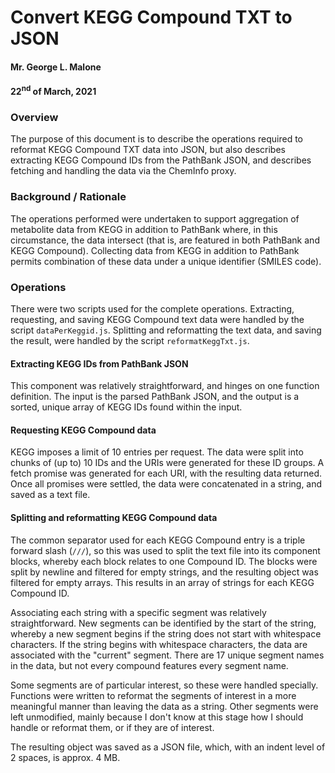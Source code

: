 # Convert KEGG Compound TXT to JSON
#### Mr. George L. Malone
#### 22<sup>nd</sup> of March, 2021


### Overview

The purpose of this document is to describe the operations required to reformat
KEGG Compound TXT data into JSON, but also describes extracting KEGG Compound
IDs from the PathBank JSON, and describes fetching and handling the data via
the ChemInfo proxy.


### Background / Rationale

The operations performed were undertaken to support aggregation of metabolite
data from KEGG in addition to PathBank where, in this circumstance, the data
intersect (that is, are featured in both PathBank and KEGG Compound).
Collecting data from KEGG in addition to PathBank permits combination of these
data under a unique identifier (SMILES code).


### Operations

There were two scripts used for the complete operations.  Extracting,
requesting, and saving KEGG Compound text data were handled by the script
`dataPerKeggid.js`.  Splitting and reformatting the text data, and saving the
result, were handled by the script `reformatKeggTxt.js`.


#### Extracting KEGG IDs from PathBank JSON

This component was relatively straightforward, and hinges on one function
definition.  The input is the parsed PathBank JSON, and the output is a sorted,
unique array of KEGG IDs found within the input.


#### Requesting KEGG Compound data

KEGG imposes a limit of 10 entries per request.  The data were split into
chunks of (up to) 10 IDs and the URIs were generated for these ID groups.  A
fetch promise was generated for each URI, with the resulting data returned.
Once all promises were settled, the data were concatenated in a string, and
saved as a text file.


#### Splitting and reformatting KEGG Compound data

The common separator used for each KEGG Compound entry is a triple forward
slash (`///`), so this was used to split the text file into its component
blocks, whereby each block relates to one Compound ID.  The blocks were split
by newline and filtered for empty strings, and the resulting object was
filtered for empty arrays.  This results in an array of strings for each KEGG
Compound ID.

Associating each string with a specific segment was relatively straightforward.
New segments can be identified by the start of the string, whereby a new
segment begins if the string does not start with whitespace characters.  If the
string begins with whitespace characters, the data are associated with the
"current" segment.  There are 17 unique segment names in the data, but not
every compound features every segment name.

Some segments are of particular interest, so these were handled specially.
Functions were written to reformat the segments of interest in a more
meaningful manner than leaving the data as a string.  Other segments were left
unmodified, mainly because I don't know at this stage how I should handle or
reformat them, or if they are of interest.

The resulting object was saved as a JSON file, which, with an indent level of
2 spaces, is approx. 4 MB.
